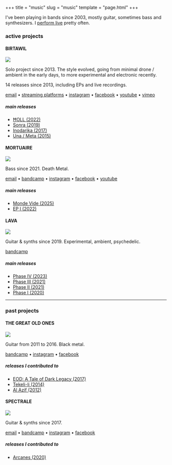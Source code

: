 +++
title = "music"
slug = "music"
template = "page.html"
+++
<section>
<p>
	I've been playing in bands since 2003, mostly guitar, sometimes bass and synthesizers.
	I <a href="/events">perform live</a> pretty often.
</p>
</section>

### active projects

<section>

#### BIRTAWIL

<img src="https://f4.bcbits.com/img/a3110579184_10.jpg"/>

<p>Solo project since 2013. The style evolved, going from minimal drone / ambient in the early days, to more experimental and electronic recently.</p>
<p>14 releases since 2013, including EPs and live recordings.</p>


<a href="mailto:birtawilmusic@gmail.com">email</a> &#x2022;
<a href="/birtawil">streaming platforms</a> &#x2022;
<a href="https://www.instagram.com/xaviergodart/">instagram</a> &#x2022;
<a href="https://www.facebook.com/birtawilmusic/">facebook</a> &#x2022;
<a href="https://www.youtube.com/channel/UCZxV1UJ_rviJ0alhXSOIbuQ">youtube</a> &#x2022;
<a href="https://vimeo.com/birtawil">vimeo</a>


##### main releases

- <a href="https://birtawil.bandcamp.com/album/oll">ĦOLL (2022)</a>
- <a href="https://birtawil.bandcamp.com/album/sonra">Sonra (2019)</a>
- <a href="https://birtawil.bandcamp.com/album/inodarika">Inodarika (2017)</a>
- <a href="https://birtawil.bandcamp.com/album/una-meta">Una / Meta (2015)</a>


</section>

<section>

#### MORTUAIRE

<img src="https://f4.bcbits.com/img/a1910147101_10.jpg"/>

<p>Bass since 2021. Death Metal.</p>

<a href="mailto:mortuairebdx@gmail.com">email</a> &#x2022;
<a href="https://mortuairebdx.bandcamp.com/">bandcamp</a> &#x2022;
<a href="https://www.instagram.com/mortuairebdx/">instagram</a> &#x2022;
<a href="https://www.facebook.com/mortuairebdx/">facebook</a> &#x2022;
<a href="https://www.youtube.com/channel/UCxuZ1UK7v_KdBy0yubkB5VQ">youtube</a>

##### main releases

- <a href="https://mortuairebdx.bandcamp.com/album/monde-vide">Monde Vide (2025)</a>
- <a href="https://mortuairebdx.bandcamp.com/album/ep-i">EP I (2022)</a>


</section>

<section>

#### LAVA

<img src="https://f4.bcbits.com/img/a3432592856_10.jpg"/>

<p>Guitar & synths since 2019. Experimental, ambient, psychedelic.</p>

<a href="https://lavabdx.bandcamp.com/">bandcamp</a>

##### main releases

- <a href="https://lavabdx.bandcamp.com/album/phase-iv">Phase IV (2023)</a>
- <a href="https://lavabdx.bandcamp.com/album/phase-iii">Phase III (2021)</a>
- <a href="https://lavabdx.bandcamp.com/album/phase-ii">Phase II (2021)</a>
- <a href="https://lavabdx.bandcamp.com/album/phase-i">Phase I (2020)</a>

</section>

<hr/>

### past projects

<section>

#### THE GREAT OLD ONES

<img src="https://f4.bcbits.com/img/a0547292893_10.jpg"/>

<p>Guitar from 2011 to 2016. Black metal.</p>

<a href="https://thegreatoldones.bandcamp.com/">bandcamp</a> &#x2022;
<a href="https://www.instagram.com/thegreatoldonesofficial/">instagram</a> &#x2022;
<a href="https://www.facebook.com/thegreatoldones/">facebook</a>

##### releases I contributed to

- <a href="https://thegreatoldones.bandcamp.com/album/eod-a-tale-of-dark-legacy">EOD: A Tale of Dark Legacy (2017)</a>
- <a href="https://thegreatoldones.bandcamp.com/album/tekeli-li">Tekeli-li (2014)</a>
- <a href="https://thegreatoldones.bandcamp.com/album/al-azif">Al Azif (2012)</a>


</section>

<section>

#### SPECTRALE

<img src="https://f4.bcbits.com/img/a3662692198_16.jpg"/>

<p>Guitar & synths since 2017.</p>

<a href="mailto:spectraleacoustic@gmail.com">email</a> &#x2022;
<a href="https://spectrale.bandcamp.com/">bandcamp</a> &#x2022;
<a href="https://www.instagram.com/spectraleband/">instagram</a> &#x2022;
<a href="https://www.facebook.com/spectrale.bx/">facebook</a>

##### releases I contributed to

- <a href="https://spectrale.bandcamp.com/album/arcanes">Arcanes (2020)</a>


</section>
